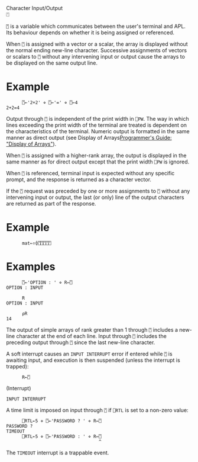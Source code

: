 <div class="heading">
  <div class="name">Character Input/Output</div>
  <div class="command">⍞</div>
</div>

`⍞` is a variable which communicates between the user's terminal and APL.  Its behaviour depends on whether it is being assigned or referenced.

When `⍞` is assigned with a vector or a scalar, the array is displayed without the normal ending new-line character.  Successive assignments of vectors or scalars to `⍞` without any intervening input or output cause the arrays to be displayed on the same output line.

# Example
```apl
      ⍞←'2+2' ⋄ ⍞←'=' ⋄ ⍞←4
2+2=4
```

Output through `⍞` is independent of the print width in `⎕PW`.  The way in which lines exceeding the print width of the terminal are treated is dependent on the characteristics of the terminal.  Numeric output is formatted in the same manner as direct output (see  Display of Arrays[Programmer's Guide: "Display of Arrays"](/introduction/variables/display-of-arrays.md#DisplayOfArrays)).

When `⍞` is assigned with a higher-rank array, the output is displayed in the same manner as for direct output except that the print width `⎕PW` is ignored.

When `⍞` is referenced, terminal input is expected without any specific prompt, and the response is returned as a character vector.

If the `⍞` request was preceded by one or more assignments to `⍞` without any intervening input or output, the last (or only) line of the output characters are returned as part of the response.

# Example
```apl
      mat←↑⌽⍞⍞⍞⍞⍞
```

# Examples
```apl
      ⍞←'OPTION : ' ⋄ R←⍞
OPTION : INPUT
 
      R
OPTION : INPUT
 
      ⍴R
14
```

The output of simple arrays of rank greater than 1 through `⍞` includes a new-line character at the end of each line.  Input through `⍞` includes the preceding output through `⍞` since the last new-line character.

A soft interrupt causes an `INPUT INTERRUPT` error if entered while `⍞` is awaiting input, and execution is then suspended (unless the interrupt is trapped):

```apl
      R←⍞
```

(Interrupt)
```apl
INPUT INTERRUPT
```

A time limit is imposed on input through `⍞` if `⎕RTL` is set to a non-zero value:
```apl
      ⎕RTL←5 ⋄ ⍞←'PASSWORD ? ' ⋄ R←⍞
PASSWORD ?
TIMEOUT
      ⎕RTL←5 ⋄ ⍞←'PASSWORD : ' ⋄ R←⍞
                                   ^
```

The `TIMEOUT` interrupt is a trappable event.
